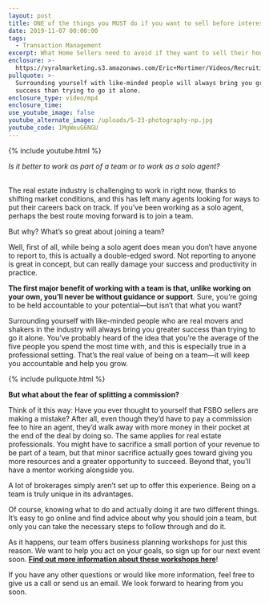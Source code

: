```yaml
---
layout: post
title: ONE of the things you MUST do if you want to sell before interest r...
date: 2019-11-07 00:00:00
tags:
  - Transaction Management
excerpt: What Home Sellers need to avoid if they want to sell their house
enclosure: >-
  https://vyralmarketing.s3.amazonaws.com/Eric+Mortimer/Videos/Recruiting/The+Difference+Working+on+a+Real+Estate+Team+Makes.mp4
pullquote: >-
  Surrounding yourself with like-minded people will always bring you greater
  success than trying to go it alone.
enclosure_type: video/mp4
enclosure_time:
use_youtube_image: false
youtube_alternate_image: /uploads/5-23-photography-np.jpg
youtube_code: 1MgWeuG6NGU
---
```


{% include youtube.html %}

*Is it better to work as part of a team or to work as a solo agent?*

<br>The real estate industry is challenging to work in right now, thanks to shifting market conditions, and this has left many agents looking for ways to put their careers back on track. If you’ve been working as a solo agent, perhaps the best route moving forward is to join a team.

But why? What’s so great about joining a team?

Well, first of all, while being a solo agent does mean you don’t have anyone to report to, this is actually a double-edged sword. Not reporting to anyone is great in concept, but can really damage your success and productivity in practice.

**The first major benefit of working with a team is that, unlike working on your own, you’ll never be without guidance or support**. Sure, you’re going to be held accountable to your potential—but isn’t that what you want?

Surrounding yourself with like-minded people who are real movers and shakers in the industry will always bring you greater success than trying to go it alone. You’ve probably heard of the idea that you’re the average of the five people you spend the most time with, and this is especially true in a professional setting. That’s the real value of being on a team—it will keep you accountable and help you grow.

{% include pullquote.html %}

**But what about the fear of splitting a commission?**

Think of it this way: Have you ever thought to yourself that FSBO sellers are making a mistake? After all, even though they’d have to pay a commission fee to hire an agent, they’d walk away with more money in their pocket at the end of the deal by doing so. The same applies for real estate professionals. You might have to sacrifice a small portion of your revenue to be part of a team, but that minor sacrifice actually goes toward giving you more resources and a greater opportunity to succeed. Beyond that, you’ll have a mentor working alongside you.

A lot of brokerages simply aren’t set up to offer this experience. Being on a team is truly unique in its advantages.

Of course, knowing what to do and actually doing it are two different things. It’s easy to go online and find advice about why you should join a team, but only you can take the necessary steps to follow through and do it.

As it happens, our team offers business planning workshops for just this reason. We want to help you act on your goals, so sign up for our next event soon. **<u><a target="_blank" href="https://www.eventbrite.ca/o/eric-mortimer-6168985721">Find out more information about these workshops here</a></u>**\!

If you have any other questions or would like more information, feel free to give us a call or send us an email. We look forward to hearing from you soon.